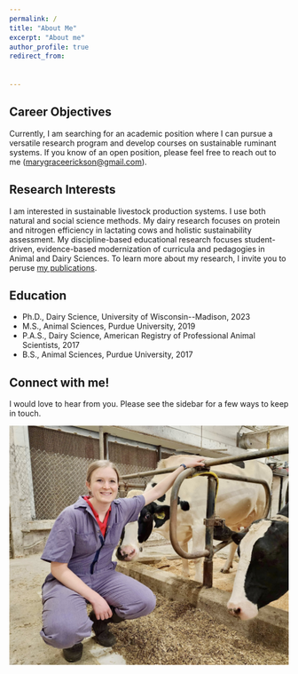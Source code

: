 ```yaml
---
permalink: /
title: "About Me"
excerpt: "About me"
author_profile: true
redirect_from: 


---
```

<script src="assets/js/md-gallery.js"></script>



Career Objectives
-----
Currently, I am searching for an academic position where I can pursue a versatile research program and develop courses on sustainable ruminant systems. If you know of an open position, please feel free to reach out to me (marygraceerickson@gmail.com).

Research Interests
-----
I am interested in sustainable livestock production systems. I use both natural and social science methods. My dairy research focuses on protein and nitrogen efficiency in lactating cows and holistic sustainability assessment. My discipline-based educational research focuses student-driven, evidence-based modernization of curricula and pedagogies in Animal and Dairy Sciences. To learn more about my research, I invite you to peruse [my publications](https://merickson3.github.io/publications/). 

Education
-----
- Ph.D., Dairy Science, University of Wisconsin--Madison, 2023
- M.S., Animal Sciences, Purdue University, 2019
- P.A.S., Dairy Science, American Registry of Professional Animal Scientists, 2017
- B.S., Animal Sciences, Purdue University, 2017

Connect with me!
-----
I would love to hear from you. Please see the sidebar for a few ways to keep in touch. 



![Me and a study participant](mgericksoncows.jpg)
